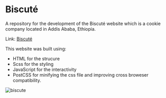 # Biscuté
A repository for the development of the Biscuté website which is a cookie company located in Addis Ababa, Ethiopia.

Link: [Biscuté](https:essey1.github.io/biscute)

This website was built using:
- HTML for the strucure
- Scss for the styling
- JavaScript for the interactivity
- PostCSS for minifying the css file and improving cross broweser compatibility.


![biscute](https://github.com/essey1/biscute/assets/111381905/b8de1f10-a70b-4789-b418-a9774c04ee22)
